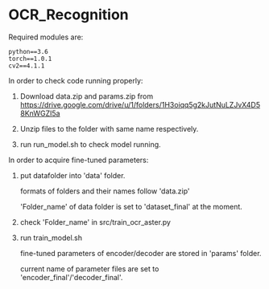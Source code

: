 # OCR_Recognition

Required modules are:

```
python==3.6
torch==1.0.1
cv2==4.1.1
```

In order to check code running properly:

1. Download data.zip and params.zip from https://drive.google.com/drive/u/1/folders/1H3oiqq5g2kJutNuLZJvX4D58KnWGZI5a

2. Unzip files to the folder with same name respectively.

3. run run_model.sh to check model running.

In order to acquire fine-tuned parameters:

1. put datafolder into 'data' folder.

   formats of folders and their names follow 'data.zip'

   'Folder_name' of data folder is set to 'dataset_final' at the moment.

2. check 'Folder_name' in src/train_ocr_aster.py

3. run train_model.sh

   fine-tuned parameters of encoder/decoder are stored in 'params' folder.

   current name of parameter files are set to 'encoder_final'/'decoder_final'.


